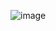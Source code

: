 ![image](https://github.com/kursatsmsek/spring-boot-redis-mysql/assets/80540635/20fc45d2-455d-42a6-921f-7e6e38d3ea4b)
